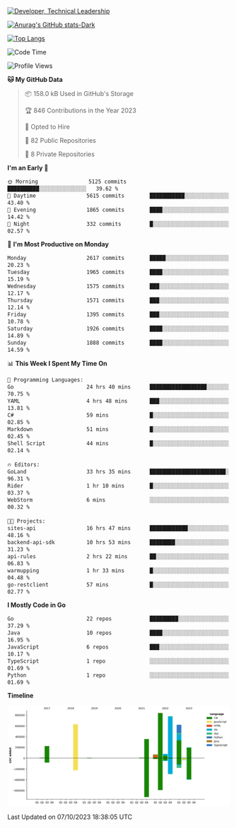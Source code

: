 <div>
  <a href="https://www.linkedin.com/in/arielpineiro/" target="_blank" rel="nofollow noopener noreferrer">
    <img src="https://img.shields.io/badge/-LinkedIn-%230077B5?style=for-the-badge&logo=linkedin&logoColor=white" alt="Developer, Technical Leadership" title="Ariel Piñeiro">
  </a>
</div>

[![Anurag's GitHub stats-Dark](https://github-readme-stats.vercel.app/api?username=arielsrv&show_icons=true&theme=dark#gh-dark-mode-only)](https://github.com/anuraghazra/github-readme-stats#gh-dark-mode-only)

[![Top Langs](https://github-readme-stats.vercel.app/api/top-langs/?username=arielsrv&layout=compact&langs_count=10&theme=dark#gh-dark-mode-only)](https://github.com/anuraghazra/github-readme-stats&theme=dark#gh-dark-mode-only)

<!--START_SECTION:waka-->
![Code Time](http://img.shields.io/badge/Code%20Time-113%20hrs%2016%20mins-blue)

![Profile Views](http://img.shields.io/badge/Profile%20Views-1-blue)

**🐱 My GitHub Data** 

> 📦 158.0 kB Used in GitHub's Storage 
 > 
> 🏆 846 Contributions in the Year 2023
 > 
> 💼 Opted to Hire
 > 
> 📜 82 Public Repositories 
 > 
> 🔑 8 Private Repositories 
 > 
**I'm an Early 🐤** 

```text
🌞 Morning                5125 commits        ██████████░░░░░░░░░░░░░░░   39.62 % 
🌆 Daytime                5615 commits        ███████████░░░░░░░░░░░░░░   43.40 % 
🌃 Evening                1865 commits        ████░░░░░░░░░░░░░░░░░░░░░   14.42 % 
🌙 Night                  332 commits         █░░░░░░░░░░░░░░░░░░░░░░░░   02.57 % 
```
📅 **I'm Most Productive on Monday** 

```text
Monday                   2617 commits        █████░░░░░░░░░░░░░░░░░░░░   20.23 % 
Tuesday                  1965 commits        ████░░░░░░░░░░░░░░░░░░░░░   15.19 % 
Wednesday                1575 commits        ███░░░░░░░░░░░░░░░░░░░░░░   12.17 % 
Thursday                 1571 commits        ███░░░░░░░░░░░░░░░░░░░░░░   12.14 % 
Friday                   1395 commits        ███░░░░░░░░░░░░░░░░░░░░░░   10.78 % 
Saturday                 1926 commits        ████░░░░░░░░░░░░░░░░░░░░░   14.89 % 
Sunday                   1888 commits        ████░░░░░░░░░░░░░░░░░░░░░   14.59 % 
```


📊 **This Week I Spent My Time On** 

```text
💬 Programming Languages: 
Go                       24 hrs 40 mins      ██████████████████░░░░░░░   70.75 % 
YAML                     4 hrs 48 mins       ███░░░░░░░░░░░░░░░░░░░░░░   13.81 % 
C#                       59 mins             █░░░░░░░░░░░░░░░░░░░░░░░░   02.85 % 
Markdown                 51 mins             █░░░░░░░░░░░░░░░░░░░░░░░░   02.45 % 
Shell Script             44 mins             █░░░░░░░░░░░░░░░░░░░░░░░░   02.14 % 

🔥 Editors: 
GoLand                   33 hrs 35 mins      ████████████████████████░   96.31 % 
Rider                    1 hr 10 mins        █░░░░░░░░░░░░░░░░░░░░░░░░   03.37 % 
WebStorm                 6 mins              ░░░░░░░░░░░░░░░░░░░░░░░░░   00.32 % 

🐱‍💻 Projects: 
sites-api                16 hrs 47 mins      ████████████░░░░░░░░░░░░░   48.16 % 
backend-api-sdk          10 hrs 53 mins      ████████░░░░░░░░░░░░░░░░░   31.23 % 
api-rules                2 hrs 22 mins       ██░░░░░░░░░░░░░░░░░░░░░░░   06.83 % 
warmupping               1 hr 33 mins        █░░░░░░░░░░░░░░░░░░░░░░░░   04.48 % 
go-restclient            57 mins             █░░░░░░░░░░░░░░░░░░░░░░░░   02.77 % 
```

**I Mostly Code in Go** 

```text
Go                       22 repos            █████████░░░░░░░░░░░░░░░░   37.29 % 
Java                     10 repos            ████░░░░░░░░░░░░░░░░░░░░░   16.95 % 
JavaScript               6 repos             ███░░░░░░░░░░░░░░░░░░░░░░   10.17 % 
TypeScript               1 repo              ░░░░░░░░░░░░░░░░░░░░░░░░░   01.69 % 
Python                   1 repo              ░░░░░░░░░░░░░░░░░░░░░░░░░   01.69 % 
```



**Timeline**

![Lines of Code chart](https://raw.githubusercontent.com/arielsrv/arielsrv/main/assets/bar_graph.png)


 Last Updated on 07/10/2023 18:38:05 UTC
<!--END_SECTION:waka-->
